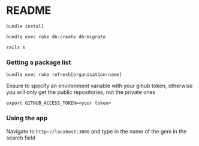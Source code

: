# README

`bundle install`

`bundle exec rake db:create db:migrate`

`rails s`

### Getting a package list

`bundle exec rake refresh[organisation-name]`

Ensure to specify an environment variable with your gihub token, otherwise you will only get the public repositories, not the private ones

`export GITHUB_ACCESS_TOKEN=<your token>`

### Using the app

Navigate to `http://locahost:3000` and type in the name of the gem in the search field
